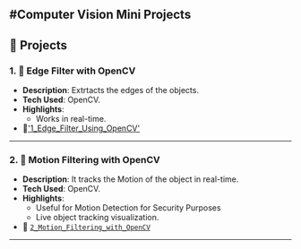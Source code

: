 #Computer Vision Mini Projects
---

## 🚀 Projects

### 1. 👤 Edge Filter with OpenCV
- **Description**: Extrtacts the edges of the objects.
- **Tech Used**: OpenCV.
- **Highlights**:
  - Works in real-time.
- 📂['1_Edge_Filter_Using_OpenCV'](./CVProCode1.py) 

---

### 2. 🎯 Motion Filtering with OpenCV
- **Description**: It tracks the Motion of the object in real-time.
- **Tech Used**: OpenCV.
- **Highlights**:
  - Useful for Motion Detection for Security Purposes
  - Live object tracking visualization.
- 📂 [`2_Motion_Filtering_with_OpenCV`](./CVProCode2.py)

---

